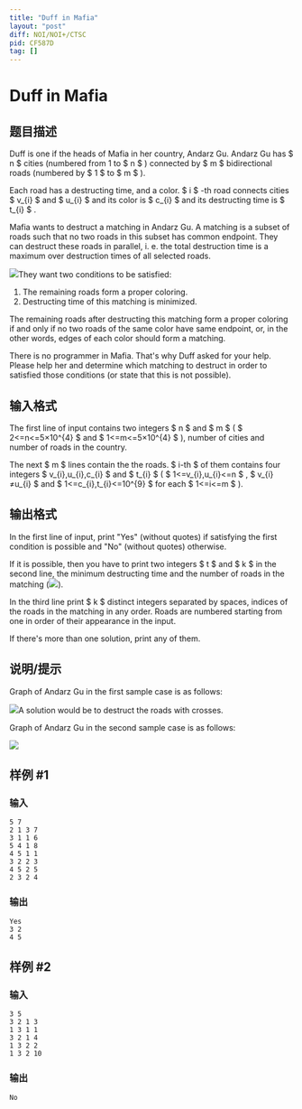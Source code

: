 ```yaml
---
title: "Duff in Mafia"
layout: "post"
diff: NOI/NOI+/CTSC
pid: CF587D
tag: []
---
```


# Duff in Mafia

## 题目描述

Duff is one if the heads of Mafia in her country, Andarz Gu. Andarz Gu has $ n $ cities (numbered from 1 to $ n $ ) connected by $ m $ bidirectional roads (numbered by $ 1 $ to $ m $ ).

Each road has a destructing time, and a color. $ i $ -th road connects cities $ v_{i} $ and $ u_{i} $ and its color is $ c_{i} $ and its destructing time is $ t_{i} $ .

Mafia wants to destruct a matching in Andarz Gu. A matching is a subset of roads such that no two roads in this subset has common endpoint. They can destruct these roads in parallel, i. e. the total destruction time is a maximum over destruction times of all selected roads.

 ![](https://cdn.luogu.com.cn/upload/vjudge_pic/CF587D/a53c23915fc4382f2bfe77b7372f450a1320cd80.png)They want two conditions to be satisfied:

1. The remaining roads form a proper coloring.
2. Destructing time of this matching is minimized.

The remaining roads after destructing this matching form a proper coloring if and only if no two roads of the same color have same endpoint, or, in the other words, edges of each color should form a matching.

There is no programmer in Mafia. That's why Duff asked for your help. Please help her and determine which matching to destruct in order to satisfied those conditions (or state that this is not possible).

## 输入格式

The first line of input contains two integers $ n $ and $ m $ ( $ 2<=n<=5×10^{4} $ and $ 1<=m<=5×10^{4} $ ), number of cities and number of roads in the country.

The next $ m $ lines contain the the roads. $ i-th $ of them contains four integers $ v_{i},u_{i},c_{i} $ and $ t_{i} $ ( $ 1<=v_{i},u_{i}<=n $ , $ v_{i}≠u_{i} $ and $ 1<=c_{i},t_{i}<=10^{9} $ for each $ 1<=i<=m $ ).

## 输出格式

In the first line of input, print "Yes" (without quotes) if satisfying the first condition is possible and "No" (without quotes) otherwise.

If it is possible, then you have to print two integers $ t $ and $ k $ in the second line, the minimum destructing time and the number of roads in the matching (![](https://cdn.luogu.com.cn/upload/vjudge_pic/CF587D/465fbfd6bab02a6507061badb13bff93ada3fb77.png)).

In the third line print $ k $ distinct integers separated by spaces, indices of the roads in the matching in any order. Roads are numbered starting from one in order of their appearance in the input.

If there's more than one solution, print any of them.

## 说明/提示

Graph of Andarz Gu in the first sample case is as follows:

 ![](https://cdn.luogu.com.cn/upload/vjudge_pic/CF587D/9fdcf9000b9849deb07ed2166ba017b10266938b.png)A solution would be to destruct the roads with crosses.

Graph of Andarz Gu in the second sample case is as follows:

 ![](https://cdn.luogu.com.cn/upload/vjudge_pic/CF587D/80047b1233eefc696bafab007d4617701f011cf8.png)

## 样例 #1

### 输入

```
5 7
2 1 3 7
3 1 1 6
5 4 1 8
4 5 1 1
3 2 2 3
4 5 2 5
2 3 2 4

```

### 输出

```
Yes
3 2
4 5

```

## 样例 #2

### 输入

```
3 5
3 2 1 3
1 3 1 1
3 2 1 4
1 3 2 2
1 3 2 10

```

### 输出

```
No

```

